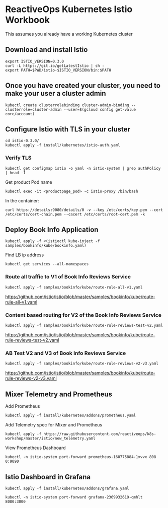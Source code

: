 

# ReactiveOps Kubernetes Istio Workbook
This assumes you already have a working Kubernetes cluster

## Download and install Istio
```
export ISTIO_VERSION=0.3.0
curl -L https://git.io/getLatestIstio | sh -
export PATH=$PWD/istio-$ISTIO_VERSION/bin:$PATH
```

## Once you have created your cluster, you need to make your user a cluster admin
```
kubectl create clusterrolebinding cluster-admin-binding --clusterrole=cluster-admin --user=$(gcloud config get-value core/account)
```

## Configure Istio with TLS in your cluster
```
cd istio-0.3.0/
kubectl apply -f install/kubernetes/istio-auth.yaml
```
### Verify TLS
```
kubectl get configmap istio -o yaml -n istio-system | grep authPolicy | head -1
```
Get product Pod name
```
kubectl exec -it <productpage_pod> -c istio-proxy /bin/bash
```
In the container: 
```
curl https://details:9080/details/0 -v --key /etc/certs/key.pem --cert /etc/certs/cert-chain.pem --cacert /etc/certs/root-cert.pem -k
```


## Deploy Book Info Application
```
kubectl apply -f <(istioctl kube-inject -f samples/bookinfo/kube/bookinfo.yaml)
```
Find LB ip address
```
kubectl get services --all-namespaces
```
### Route all traffic to V1 of Book Info Reviews Service

```
kubectl apply -f samples/bookinfo/kube/route-rule-all-v1.yaml
```
https://github.com/istio/istio/blob/master/samples/bookinfo/kube/route-rule-all-v1.yaml

### Content based routing for V2 of the Book Info Reviews Service
```
kubectl apply -f samples/bookinfo/kube/route-rule-reviews-test-v2.yaml
```
https://github.com/istio/istio/blob/master/samples/bookinfo/kube/route-rule-reviews-test-v2.yaml

### AB Test V2 and V3 of Book Info Reviews Service
```
kubectl apply -f samples/bookinfo/kube/route-rule-reviews-v2-v3.yaml
```
https://github.com/istio/istio/blob/master/samples/bookinfo/kube/route-rule-reviews-v2-v3.yaml

## Mixer Telemetry and Prometheus

Add Prometheus
```
kubectl apply -f install/kubernetes/addons/prometheus.yaml
```

Add Telemetry spec for Mixer and Prometheus
```
kubectl apply -f https://raw.githubusercontent.com/reactiveops/k8s-workshop/master/istio/new_telemetry.yaml 
```
View Prometheus Dashboard
```
kubectl -n istio-system port-forward prometheus-168775884-1xvvx 808
0:9090
```

## Istio Dashboard in Grafana

```
kubectl apply -f install/kubernetes/addons/grafana.yaml
```
```
kubectl -n istio-system port-forward grafana-2369932619-qmhlt 8080:3000
```

